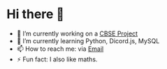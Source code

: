 # Hi there 👋

- 🔭 I’m currently working on a [CBSE Project](https://github.com/Glitchyi/CBSE-Project)
- 🌱 I’m currently learning Python, Dicord.js, MySQL
- 📫 How to reach me: via [Email](mailto:advaithnarayanan8@gmail.com)
- ⚡ Fun fact: I also like maths.
